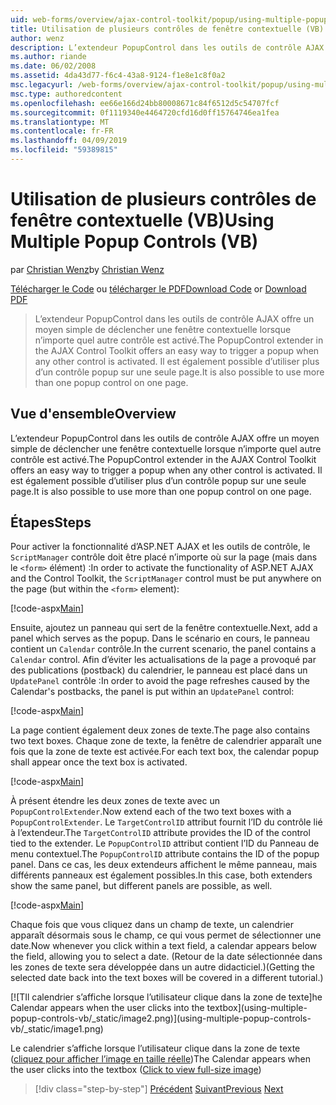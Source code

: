 ```yaml
---
uid: web-forms/overview/ajax-control-toolkit/popup/using-multiple-popup-controls-vb
title: Utilisation de plusieurs contrôles de fenêtre contextuelle (VB) | Microsoft Docs
author: wenz
description: L’extendeur PopupControl dans les outils de contrôle AJAX offre un moyen simple de déclencher une fenêtre contextuelle lorsque n’importe quel autre contrôle est activé. Il est également possible d’utiliser m...
ms.author: riande
ms.date: 06/02/2008
ms.assetid: 4da43d77-f6c4-43a8-9124-f1e8e1c8f0a2
msc.legacyurl: /web-forms/overview/ajax-control-toolkit/popup/using-multiple-popup-controls-vb
msc.type: authoredcontent
ms.openlocfilehash: ee66e166d24bb80008671c84f6512d5c54707fcf
ms.sourcegitcommit: 0f1119340e4464720cfd16d0ff15764746ea1fea
ms.translationtype: MT
ms.contentlocale: fr-FR
ms.lasthandoff: 04/09/2019
ms.locfileid: "59389815"
---
```

# <a name="using-multiple-popup-controls-vb"></a><span data-ttu-id="190da-104">Utilisation de plusieurs contrôles de fenêtre contextuelle (VB)</span><span class="sxs-lookup"><span data-stu-id="190da-104">Using Multiple Popup Controls (VB)</span></span>

<span data-ttu-id="190da-105">par [Christian Wenz](https://github.com/wenz)</span><span class="sxs-lookup"><span data-stu-id="190da-105">by [Christian Wenz](https://github.com/wenz)</span></span>

<span data-ttu-id="190da-106">[Télécharger le Code](http://download.microsoft.com/download/9/3/f/93f8daea-bebd-4821-833b-95205389c7d0/PopupControl1.vb.zip) ou [télécharger le PDF](http://download.microsoft.com/download/2/d/c/2dc10e34-6983-41d4-9c08-f78f5387d32b/popupcontrol1VB.pdf)</span><span class="sxs-lookup"><span data-stu-id="190da-106">[Download Code](http://download.microsoft.com/download/9/3/f/93f8daea-bebd-4821-833b-95205389c7d0/PopupControl1.vb.zip) or [Download PDF](http://download.microsoft.com/download/2/d/c/2dc10e34-6983-41d4-9c08-f78f5387d32b/popupcontrol1VB.pdf)</span></span>

> <span data-ttu-id="190da-107">L’extendeur PopupControl dans les outils de contrôle AJAX offre un moyen simple de déclencher une fenêtre contextuelle lorsque n’importe quel autre contrôle est activé.</span><span class="sxs-lookup"><span data-stu-id="190da-107">The PopupControl extender in the AJAX Control Toolkit offers an easy way to trigger a popup when any other control is activated.</span></span> <span data-ttu-id="190da-108">Il est également possible d’utiliser plus d’un contrôle popup sur une seule page.</span><span class="sxs-lookup"><span data-stu-id="190da-108">It is also possible to use more than one popup control on one page.</span></span>


## <a name="overview"></a><span data-ttu-id="190da-109">Vue d'ensemble</span><span class="sxs-lookup"><span data-stu-id="190da-109">Overview</span></span>

<span data-ttu-id="190da-110">L’extendeur PopupControl dans les outils de contrôle AJAX offre un moyen simple de déclencher une fenêtre contextuelle lorsque n’importe quel autre contrôle est activé.</span><span class="sxs-lookup"><span data-stu-id="190da-110">The PopupControl extender in the AJAX Control Toolkit offers an easy way to trigger a popup when any other control is activated.</span></span> <span data-ttu-id="190da-111">Il est également possible d’utiliser plus d’un contrôle popup sur une seule page.</span><span class="sxs-lookup"><span data-stu-id="190da-111">It is also possible to use more than one popup control on one page.</span></span>

## <a name="steps"></a><span data-ttu-id="190da-112">Étapes</span><span class="sxs-lookup"><span data-stu-id="190da-112">Steps</span></span>

<span data-ttu-id="190da-113">Pour activer la fonctionnalité d’ASP.NET AJAX et les outils de contrôle, le `ScriptManager` contrôle doit être placé n’importe où sur la page (mais dans le `<form>` élément) :</span><span class="sxs-lookup"><span data-stu-id="190da-113">In order to activate the functionality of ASP.NET AJAX and the Control Toolkit, the `ScriptManager` control must be put anywhere on the page (but within the `<form>` element):</span></span>

[!code-aspx[Main](using-multiple-popup-controls-vb/samples/sample1.aspx)]

<span data-ttu-id="190da-114">Ensuite, ajoutez un panneau qui sert de la fenêtre contextuelle.</span><span class="sxs-lookup"><span data-stu-id="190da-114">Next, add a panel which serves as the popup.</span></span> <span data-ttu-id="190da-115">Dans le scénario en cours, le panneau contient un `Calendar` contrôle.</span><span class="sxs-lookup"><span data-stu-id="190da-115">In the current scenario, the panel contains a `Calendar` control.</span></span> <span data-ttu-id="190da-116">Afin d’éviter les actualisations de la page a provoqué par des publications (postback) du calendrier, le panneau est placé dans un `UpdatePanel` contrôle :</span><span class="sxs-lookup"><span data-stu-id="190da-116">In order to avoid the page refreshes caused by the Calendar's postbacks, the panel is put within an `UpdatePanel` control:</span></span>

[!code-aspx[Main](using-multiple-popup-controls-vb/samples/sample2.aspx)]

<span data-ttu-id="190da-117">La page contient également deux zones de texte.</span><span class="sxs-lookup"><span data-stu-id="190da-117">The page also contains two text boxes.</span></span> <span data-ttu-id="190da-118">Chaque zone de texte, la fenêtre de calendrier apparaît une fois que la zone de texte est activée.</span><span class="sxs-lookup"><span data-stu-id="190da-118">For each text box, the calendar popup shall appear once the text box is activated.</span></span>

[!code-aspx[Main](using-multiple-popup-controls-vb/samples/sample3.aspx)]

<span data-ttu-id="190da-119">À présent étendre les deux zones de texte avec un `PopupControlExtender`.</span><span class="sxs-lookup"><span data-stu-id="190da-119">Now extend each of the two text boxes with a `PopupControlExtender`.</span></span> <span data-ttu-id="190da-120">Le `TargetControlID` attribut fournit l’ID du contrôle lié à l’extendeur.</span><span class="sxs-lookup"><span data-stu-id="190da-120">The `TargetControlID` attribute provides the ID of the control tied to the extender.</span></span> <span data-ttu-id="190da-121">Le `PopupControlID` attribut contient l’ID du Panneau de menu contextuel.</span><span class="sxs-lookup"><span data-stu-id="190da-121">The `PopupControlID` attribute contains the ID of the popup panel.</span></span> <span data-ttu-id="190da-122">Dans ce cas, les deux extendeurs affichent le même panneau, mais différents panneaux est également possibles.</span><span class="sxs-lookup"><span data-stu-id="190da-122">In this case, both extenders show the same panel, but different panels are possible, as well.</span></span>

[!code-aspx[Main](using-multiple-popup-controls-vb/samples/sample4.aspx)]

<span data-ttu-id="190da-123">Chaque fois que vous cliquez dans un champ de texte, un calendrier apparaît désormais sous le champ, ce qui vous permet de sélectionner une date.</span><span class="sxs-lookup"><span data-stu-id="190da-123">Now whenever you click within a text field, a calendar appears below the field, allowing you to select a date.</span></span> <span data-ttu-id="190da-124">(Retour de la date sélectionnée dans les zones de texte sera développée dans un autre didacticiel.)</span><span class="sxs-lookup"><span data-stu-id="190da-124">(Getting the selected date back into the text boxes will be covered in a different tutorial.)</span></span>


[![T<span data-ttu-id="190da-125">Il calendrier s’affiche lorsque l’utilisateur clique dans la zone de texte]</span><span class="sxs-lookup"><span data-stu-id="190da-125">he Calendar appears when the user clicks into the textbox]</span></span>(using-multiple-popup-controls-vb/_static/image2.png)](using-multiple-popup-controls-vb/_static/image1.png)

<span data-ttu-id="190da-126">Le calendrier s’affiche lorsque l’utilisateur clique dans la zone de texte ([cliquez pour afficher l’image en taille réelle](using-multiple-popup-controls-vb/_static/image3.png))</span><span class="sxs-lookup"><span data-stu-id="190da-126">The Calendar appears when the user clicks into the textbox ([Click to view full-size image](using-multiple-popup-controls-vb/_static/image3.png))</span></span>

> [!div class="step-by-step"]
> <span data-ttu-id="190da-127">[Précédent](handling-postbacks-from-a-popup-control-without-an-updatepanel-cs.md)
> [Suivant](handling-postbacks-from-a-popup-control-with-an-updatepanel-vb.md)</span><span class="sxs-lookup"><span data-stu-id="190da-127">[Previous](handling-postbacks-from-a-popup-control-without-an-updatepanel-cs.md)
[Next](handling-postbacks-from-a-popup-control-with-an-updatepanel-vb.md)</span></span>
